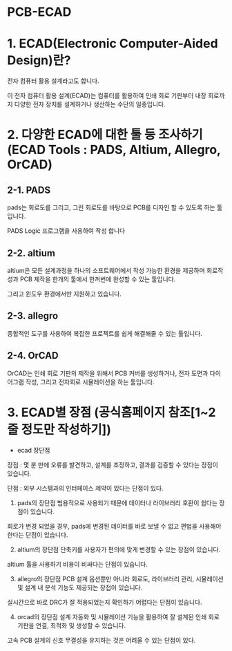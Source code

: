 # PCB-ECAD
# 1. ECAD(Electronic Computer-Aided Design)란?
전자 컴퓨터 활용 설계라고도 합니다.

이 전자 컴퓨터 활용 설계(ECAD)는 컴퓨터를 활용하여 인쇄 회로 기판부터 내장 회로까지 다양한 전자 장치를 설계하거나 생산하는 수단의 일종입니다.
# 2. 다양한 ECAD에 대한 툴 등 조사하기 (ECAD Tools : PADS, Altium, Allegro, OrCAD)
## 2-1. PADS
pads는 회로도를 그리고, 그린 회로도를 바탕으로 PCB를 디자인 할 수 있도록 하는 툴입니다.

PADS Logic 프로그램을 사용하여 작성 합니다
## 2-2. altium
altium은 모든 설계과정을 하나의 소프트웨어에서 작성 가능한 환경을 제공하며 회로작성과 PCB 제작을 한개의 툴에서 한꺼번에 완성할 수 있는 툴입니다. 

그리고 윈도우 환경에서만 지원하고 있습니다.

## 2-3. allegro
종합적인 도구를 사용하여 복잡한 프로젝트를 쉽게 해결해줄 수 있는 툴입니다.

## 2-4. OrCAD
OrCAD는 인쇄 회로 기판의 제작을 위해서 PCB 커버를 생성하거나, 전자 도면과 다이어그램 작성, 그리고 전자회로 시뮬레이션을 하는 툴입니다.

# 3. ECAD별 장점 (공식홈페이지 참조[1~2줄 정도만 작성하기])
- ecad 장단점

장점 : 몇 분 만에 오류를 발견하고, 설계를 조정하고, 결과를 검증할 수 있다는 장점이 있습니다.

단점 : 외부 시스템과의 인터페이스 제약이 있다는 단점이 있다.

1. pads의 장단점
범용적으로 사용되기 때문에 데이터나 라이브러리 호환이 쉽다는 장점이 있습니다.

회로가 변경 되었을 경우, pads에 변경된 데이터를 바로 보낼 수 없고 편법을 사용해야 한다는 단점이 있습니다.

2. altium의 장단점
단축키를 사용자가 편의에 맞게 변경할 수 있는 장점이 있습니다.

altium 툴을 사용하기 비용이 비싸다는 단점이 있습니다.

3. allegro의 장단점
PCB 설계 옵션뿐만 아니라 회로도, 라이브러리 관리, 시뮬레이션 및 설계 내 분석 기능도 제공되는 장접이 있습니다.

실시간으로 바로 DRC가 잘 적용되었는지 확인하기 어렵다는 단점이 있습니다.

4. orcad의 장단점
설계 자동화 및 시뮬레이션 기능을 활용하여 잘 설계된 인쇄 회로 기판을 연결, 최적화 및 생성할 수 있습니다.

고속 PCB 설계의 신호 무결성을 유지하는 것은 어려울 수 있는 단점이 있다. 
